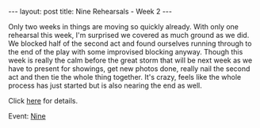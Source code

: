 --- layout: post title: Nine Rehearsals - Week 2 ---

Only two weeks in things are moving so quickly already. With only one
rehearsal this week, I'm surprised we covered as much ground as we did.
We blocked half of the second act and found ourselves running through to
the end of the play with some improvised blocking anyway. Though this
week is really the calm before the great storm that will be next week as
we have to present for showings, get new photos done, really nail the
second act and then tie the whole thing together. It's crazy, feels like
the whole process has just started but is also nearing the end as well. 

Click
[here](http://nine.kevanatkins.com "http://nine.kevanatkins.com") for
details.

Event:
[Nine](http://www.kevanatkins.com/events/1 "http://www.kevanatkins.com/events/1")
